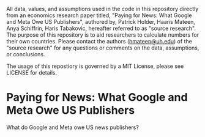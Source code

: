 All data, values, and assumptions used in the code in this repository directly from an economics research paper titled, "Paying for News: What Google and Meta Owe US Publishers", authored by, Patrick Holder, Haaris Mateen, Anya Schiffrin, Haris Tabakovic, hereafter referred to as "source research". The purpose of this repository is to aid researchers to calculate numbers for their own countries. Please contact the authors (hmateen@uh.edu) of the "source research" for any questions or comments on the data, assumptions, or conclusions.

The usage of this repostiory is governed by a MIT License, please see LICENSE for details.
  
# Paying for News: What Google and Meta Owe US Publishers

What do Google and Meta owe US news publishers?
